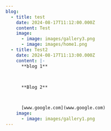 ```yaml
---
blog:
  - title: test
    date: 2024-08-17T11:12:00.000Z
    content: Test
    image:
      - image: images/gallery3.png
      - image: images/home1.png
  - title: Test2
    date: 2024-08-17T11:13:00.000Z
    content: |-
      **blog 1**



      **Blog 2**



      [www.google.com](www.google.com)
    image:
      - image: images/gallery1.png
---
```

